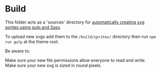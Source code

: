 # Build

This folder acts as a 'sources' directory for [automatically creating svg
sprites using gulp and Sass](https://www.liquidlight.co.uk/blog/article/creating-svg-sprites-using-gulp-and-sass/).

To upload new svgs add them to the `/build/sprites/` directory then run `npm run gulp` at the theme root.

Be aware to:

Make sure your new file permissions allow everyone to read and write.
Make sure your new svg is sized in round pixels.


